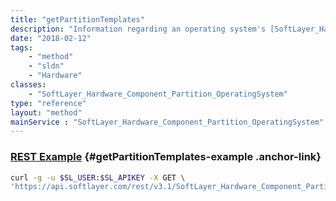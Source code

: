 ```yaml
---
title: "getPartitionTemplates"
description: "Information regarding an operating system's [SoftLayer_Hardware_Component_Partition_Template](/reference/datatypes/SoftLayer_Hardware_Component_Partition_Template)."
date: "2018-02-12"
tags:
    - "method"
    - "sldn"
    - "Hardware"
classes:
    - "SoftLayer_Hardware_Component_Partition_OperatingSystem"
type: "reference"
layout: "method"
mainService : "SoftLayer_Hardware_Component_Partition_OperatingSystem"
---
```


### [REST Example](#getPartitionTemplates-example) <a href="/article/rest/"><i class="fas fa-question"></i></a> {#getPartitionTemplates-example .anchor-link} 
```bash
curl -g -u $SL_USER:$SL_APIKEY -X GET \
'https://api.softlayer.com/rest/v3.1/SoftLayer_Hardware_Component_Partition_OperatingSystem/{SoftLayer_Hardware_Component_Partition_OperatingSystemID}/getPartitionTemplates'
```
